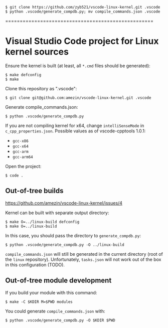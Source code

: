     $ git clone https://github.com/zyb521/vscode-linux-kernel.git .vscode
    $ python .vscode/generate_compdb.py; mv compile_commands.json .vscode
===================================================

Visual Studio Code project for Linux kernel sources
===================================================

Ensure the kernel is built (at least, all `*.cmd` files should be generated):

    $ make defconfig
    $ make

Clone this repository as ".vscode":

    $ git clone git@github.com:amezin/vscode-linux-kernel.git .vscode

Generate compile_commands.json:

    $ python .vscode/generate_compdb.py

If you are not compiling kernel for x64, change `intelliSenseMode` in
`c_cpp_properties.json`. Possible values as of vscode-cpptools 1.0.1:

* `gcc-x86`
* `gcc-x64`
* `gcc-arm`
* `gcc-arm64`

Open the project:

    $ code .

Out-of-tree builds
------------------

https://github.com/amezin/vscode-linux-kernel/issues/4

Kernel can be built with separate output directory:

    $ make O=../linux-build defconfig
    $ make O=../linux-build

In this case, you should pass the directory to `generate_compdb.py`:

    $ python .vscode/generate_compdb.py -O ../linux-build

`compile_commands.json` will still be generated in the current directory (root of the `linux` repository).
Unfortunately, `tasks.json` will not work out of the box in this configuration (TODO).

Out-of-tree module development
------------------------------

If you build your module with this command:

    $ make -C $KDIR M=$PWD modules

You could generate `compile_commands.json` with:

    $ python .vscode/generate_compdb.py -O $KDIR $PWD
